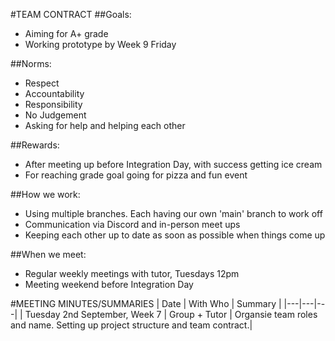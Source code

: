 #TEAM CONTRACT
##Goals:
* Aiming for A+ grade
* Working prototype by Week 9 Friday

##Norms:
* Respect
* Accountability
* Responsibility
* No Judgement
* Asking for help and helping each other

##Rewards:
* After meeting up before Integration Day, with success getting ice cream
* For reaching grade goal going for pizza and fun event

##How we work:
* Using multiple branches. Each having our own 'main' branch to work off
* Communication via Discord and in-person meet ups
* Keeping each other up to date as soon as possible when things come up

##When we meet:
* Regular weekly meetings with tutor, Tuesdays 12pm 
* Meeting weekend before Integration Day

#MEETING MINUTES/SUMMARIES
| Date | With Who | Summary |
|---|---|---|
| Tuesday 2nd September, Week 7 | Group + Tutor | Organsie team roles and name. Setting up project structure and team contract.|
